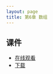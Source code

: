 ```yaml
---
layout: page
title: 第6章 数组
---
```


## 课件

- [在线观看](https://speakerdeck.com/hanjianwei/di-6zhang-shu-zu)
- [下载](chap6.pdf)
